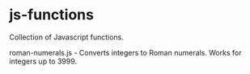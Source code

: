# js-functions
Collection of Javascript functions.

roman-numerals.js - Converts integers to Roman numerals. Works for integers up to 3999.
